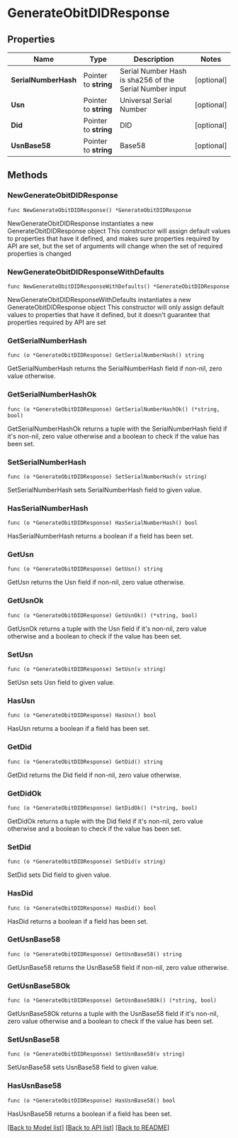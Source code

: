 # GenerateObitDIDResponse

## Properties

Name | Type | Description | Notes
------------ | ------------- | ------------- | -------------
**SerialNumberHash** | Pointer to **string** | Serial Number Hash is sha256 of the Serial Number input | [optional] 
**Usn** | Pointer to **string** | Universal Serial Number | [optional] 
**Did** | Pointer to **string** | DID | [optional] 
**UsnBase58** | Pointer to **string** | Base58 | [optional] 

## Methods

### NewGenerateObitDIDResponse

`func NewGenerateObitDIDResponse() *GenerateObitDIDResponse`

NewGenerateObitDIDResponse instantiates a new GenerateObitDIDResponse object
This constructor will assign default values to properties that have it defined,
and makes sure properties required by API are set, but the set of arguments
will change when the set of required properties is changed

### NewGenerateObitDIDResponseWithDefaults

`func NewGenerateObitDIDResponseWithDefaults() *GenerateObitDIDResponse`

NewGenerateObitDIDResponseWithDefaults instantiates a new GenerateObitDIDResponse object
This constructor will only assign default values to properties that have it defined,
but it doesn't guarantee that properties required by API are set

### GetSerialNumberHash

`func (o *GenerateObitDIDResponse) GetSerialNumberHash() string`

GetSerialNumberHash returns the SerialNumberHash field if non-nil, zero value otherwise.

### GetSerialNumberHashOk

`func (o *GenerateObitDIDResponse) GetSerialNumberHashOk() (*string, bool)`

GetSerialNumberHashOk returns a tuple with the SerialNumberHash field if it's non-nil, zero value otherwise
and a boolean to check if the value has been set.

### SetSerialNumberHash

`func (o *GenerateObitDIDResponse) SetSerialNumberHash(v string)`

SetSerialNumberHash sets SerialNumberHash field to given value.

### HasSerialNumberHash

`func (o *GenerateObitDIDResponse) HasSerialNumberHash() bool`

HasSerialNumberHash returns a boolean if a field has been set.

### GetUsn

`func (o *GenerateObitDIDResponse) GetUsn() string`

GetUsn returns the Usn field if non-nil, zero value otherwise.

### GetUsnOk

`func (o *GenerateObitDIDResponse) GetUsnOk() (*string, bool)`

GetUsnOk returns a tuple with the Usn field if it's non-nil, zero value otherwise
and a boolean to check if the value has been set.

### SetUsn

`func (o *GenerateObitDIDResponse) SetUsn(v string)`

SetUsn sets Usn field to given value.

### HasUsn

`func (o *GenerateObitDIDResponse) HasUsn() bool`

HasUsn returns a boolean if a field has been set.

### GetDid

`func (o *GenerateObitDIDResponse) GetDid() string`

GetDid returns the Did field if non-nil, zero value otherwise.

### GetDidOk

`func (o *GenerateObitDIDResponse) GetDidOk() (*string, bool)`

GetDidOk returns a tuple with the Did field if it's non-nil, zero value otherwise
and a boolean to check if the value has been set.

### SetDid

`func (o *GenerateObitDIDResponse) SetDid(v string)`

SetDid sets Did field to given value.

### HasDid

`func (o *GenerateObitDIDResponse) HasDid() bool`

HasDid returns a boolean if a field has been set.

### GetUsnBase58

`func (o *GenerateObitDIDResponse) GetUsnBase58() string`

GetUsnBase58 returns the UsnBase58 field if non-nil, zero value otherwise.

### GetUsnBase58Ok

`func (o *GenerateObitDIDResponse) GetUsnBase58Ok() (*string, bool)`

GetUsnBase58Ok returns a tuple with the UsnBase58 field if it's non-nil, zero value otherwise
and a boolean to check if the value has been set.

### SetUsnBase58

`func (o *GenerateObitDIDResponse) SetUsnBase58(v string)`

SetUsnBase58 sets UsnBase58 field to given value.

### HasUsnBase58

`func (o *GenerateObitDIDResponse) HasUsnBase58() bool`

HasUsnBase58 returns a boolean if a field has been set.


[[Back to Model list]](../README.md#documentation-for-models) [[Back to API list]](../README.md#documentation-for-api-endpoints) [[Back to README]](../README.md)


